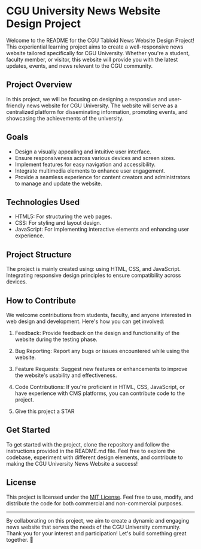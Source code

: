 # CGU University News Website Design Project

Welcome to the README for the CGU Tabloid News Website Design Project! This experiential learning project aims to create a well-responsive news website tailored specifically for CGU University. Whether you're a student, faculty member, or visitor, this website will provide you with the latest updates, events, and news relevant to the CGU community.

## Project Overview

In this project, we will be focusing on designing a responsive and user-friendly news website for CGU University. The website will serve as a centralized platform for disseminating information, promoting events, and showcasing the achievements of the university.

## Goals

- Design a visually appealing and intuitive user interface.
- Ensure responsiveness across various devices and screen sizes.
- Implement features for easy navigation and accessibility.
- Integrate multimedia elements to enhance user engagement.
- Provide a seamless experience for content creators and administrators to manage and update the website.

## Technologies Used

- HTML5: For structuring the web pages.
- CSS: For styling and layout design.
- JavaScript: For implementing interactive elements and enhancing user experience.

## Project Structure

The project is mainly created using: using HTML, CSS, and JavaScript. Integrating responsive design principles to ensure compatibility across devices.

## How to Contribute

We welcome contributions from students, faculty, and anyone interested in web design and development. Here's how you can get involved:

1. Feedback: Provide feedback on the design and functionality of the website during the testing phase.

2. Bug Reporting: Report any bugs or issues encountered while using the website.

3. Feature Requests: Suggest new features or enhancements to improve the website's usability and effectiveness.

4. Code Contributions: If you're proficient in HTML, CSS, JavaScript, or have experience with CMS platforms, you can contribute code to the project.

5. Give this project a STAR

## Get Started

To get started with the project, clone the repository and follow the instructions provided in the README.md file. Feel free to explore the codebase, experiment with different design elements, and contribute to making the CGU University News Website a success!

## License

This project is licensed under the [MIT License](https://opensource.org/licenses/MIT). Feel free to use, modify, and distribute the code for both commercial and non-commercial purposes.

---

By collaborating on this project, we aim to create a dynamic and engaging news website that serves the needs of the CGU University community. Thank you for your interest and participation! Let's build something great together. 🚀
